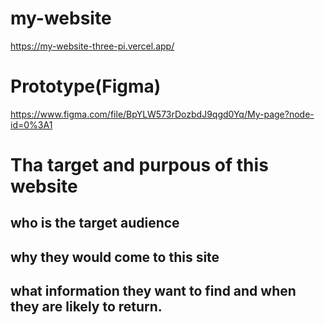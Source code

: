 # my-website
https://my-website-three-pi.vercel.app/

# Prototype(Figma)
https://www.figma.com/file/BpYLW573rDozbdJ9qgd0Yq/My-page?node-id=0%3A1

# Tha target and purpous of this website
## who is the target audience 
## why they would come to this site
## what information they want to find and when they are likely to return.
